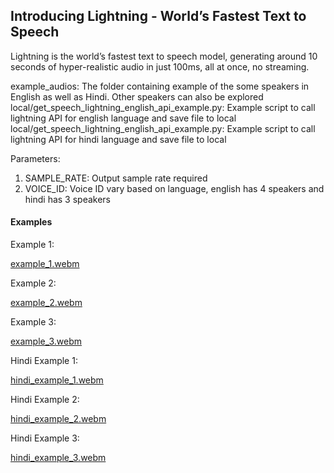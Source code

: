 ## Introducing Lightning - World’s Fastest Text to Speech

Lightning is the world’s fastest text to speech model, generating around 10 seconds of hyper-realistic audio in just 100ms, all at once, no streaming.

example_audios: The folder containing example of the some speakers in English as well as Hindi. Other speakers can also be explored
local/get_speech_lightning_english_api_example.py: Example script to call lightning API for english language and save file to local
local/get_speech_lightning_english_api_example.py: Example script to call lightning API for hindi language and save file to local

Parameters: 

1. SAMPLE_RATE: Output sample rate required 
2. VOICE_ID: Voice ID vary based on language, english has 4 speakers and hindi has 3 speakers

#### Examples 

Example 1: 

[example_1.webm](https://github.com/user-attachments/assets/f3558b3c-041c-46ed-8462-3deb5c15b703)

Example 2: 

[example_2.webm](https://github.com/user-attachments/assets/a758a30e-88df-456a-9fe5-0002911583d2)

Example 3: 

[example_3.webm](https://github.com/user-attachments/assets/f4dafc48-3217-4cb4-b951-49fca096b0a1)


Hindi Example 1:

[hindi_example_1.webm](https://github.com/user-attachments/assets/af28ce10-d430-4847-8824-16319dfa818f)

Hindi Example 2: 

[hindi_example_2.webm](https://github.com/user-attachments/assets/b63de689-c1f9-40f7-89c7-9bf7e2e68fca)

Hindi Example 3: 

[hindi_example_3.webm](https://github.com/user-attachments/assets/4652a2ec-a499-4990-9221-af8030f730a5)
